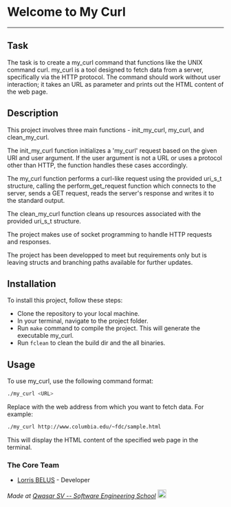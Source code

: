 # Welcome to My Curl
***

## Task

The task is to create a my_curl command that functions like the UNIX command curl. my_curl is a tool designed to fetch data from a server, specifically via the HTTP protocol. The command should work without user interaction; it takes an URL as parameter and prints out the HTML content of the web page. 

## Description

This project involves three main functions - init_my_curl, my_curl, and clean_my_curl.

The init_my_curl function initializes a 'my_curl' request based on the given URI and user argument. If the user argument is not a URL or uses a protocol other than HTTP, the function handles these cases accordingly.

The my_curl function performs a curl-like request using the provided uri_s_t structure, calling the perform_get_request function which connects to the server, sends a GET request, reads the server's response and writes it to the standard output.

The clean_my_curl function cleans up resources associated with the provided uri_s_t structure.

The project makes use of socket programming to handle HTTP requests and responses.

The project has been developped to meet but requirements only but is leaving structs and branching paths available for further updates.

## Installation

To install this project, follow these steps:

- Clone the repository to your local machine.
- In your terminal, navigate to the project folder.
- Run ``make`` command to compile the project. This will generate the executable my_curl.
- Run ``fclean`` to clean the build dir and the all binaries. 

## Usage
To use my_curl, use the following command format:

```sh
./my_curl <URL>
```
Replace <URL> with the web address from which you want to fetch data. For example:
```sh
./my_curl http://www.columbia.edu/~fdc/sample.html
```
This will display the HTML content of the specified web page in the terminal.


### The Core Team
* [Lorris BELUS](//github.com/Lbelus) - Developer


<span><i>Made at <a href='https://qwasar.io'>Qwasar SV -- Software Engineering School</a></i></span>
<span><img alt="Qwasar SV -- Software Engineering School's Logo" src="https://storage.googleapis.com/qwasar-public/qwasar-logo_50x50.png" width="20px" /></span>

